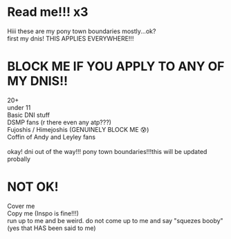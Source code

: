 # Read me!!! x3
Hiii these are my pony town boundaries mostly...ok?
<br>
first my dnis! THIS APPLIES EVERYWHERE!!!
# BLOCK ME IF YOU APPLY TO ANY OF MY DNIS!!
20+
<br>
under 11
<br>
Basic DNI stuff
<br>
DSMP fans (r there even any atp???)
<br>
Fujoshis / Himejoshis (GENUINELY BLOCK ME 😰)
<br>
Coffin of Andy and Leyley fans
<br>
<br>
okay! dni out of the way!!! pony town boundaries!!!this will be updated probally

# NOT OK!
Cover me
<br>
Copy me (Inspo is fine!!!)
<br>
run up to me and be weird. do not come up to me and say "squezes booby" (yes that HAS been said to me)
